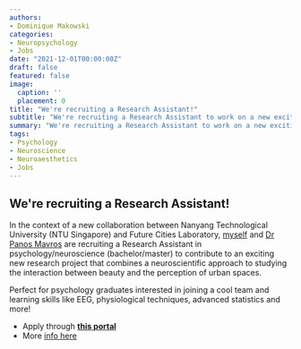 ```yaml
---
authors:
- Dominique Makowski
categories:
- Neuropsychology
- Jobs
date: "2021-12-01T00:00:00Z"
draft: false
featured: false
image:
  caption: ''
  placement: 0
title: "We're recruiting a Research Assistant!"
subtitle: "We're recruiting a Research Assistant to work on a new exciting project on neuroscience and aesthetics in urban environments."
summary: "We're recruiting a Research Assistant to work on a new exciting project on neuroscience and aesthetics in urban environments."
tags:
- Psychology
- Neuroscience
- Neuroaesthetics
- Jobs
---
```


## We're recruiting a Research Assistant!


In the context of a new collaboration between Nanyang Technological University (NTU Singapore) and Future Cities Laboratory, [myself](https://dominiquemakowski.github.io/) and [Dr Panos Mavros](https://fcl.ethz.ch/people/Module-Lead/PanagiotisMavros.html) are recruiting a Research Assistant in psychology/neuroscience (bachelor/master) to contribute to an exciting new research project that combines a neuroscientific approach to studying the interaction between beauty and the perception of urban spaces.

Perfect for psychology graduates interested in joining a cool team and learning skills like EEG, physiological techniques, advanced statistics and more!

- Apply through [**this portal**](https://ntu.wd3.myworkdayjobs.com/en-US/Careers/job/NTU-Main-Campus-Singapore/Research-Assistant--Psychology-_R00008329)
- More [info here](https://fcl.ethz.ch/research/research-projects/NICE.html)